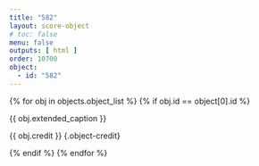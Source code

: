 ```yaml
---
title: "582"
layout: score-object
# toc: false
menu: false
outputs: [ html ]
order: 10700
object:
  - id: "582"
---
```


{% for obj in objects.object_list %}
{% if obj.id == object[0].id %}

{{ obj.extended_caption }}

{{ obj.credit }} {.object-credit}

{% endif %}
{% endfor %}
